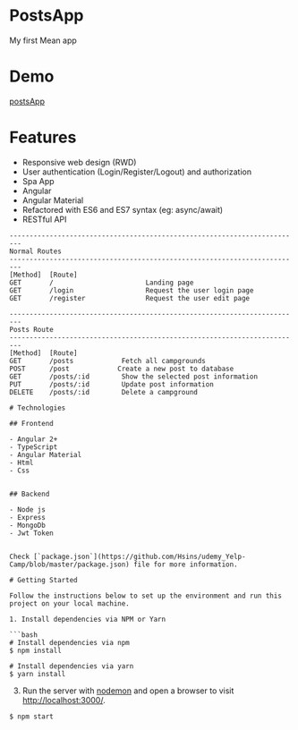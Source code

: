 # PostsApp
 My first Mean app 
  
# Demo
<a href='https://ibrahimmustafa1.github.io/postsApp/'>postsApp</a>

# Features

- Responsive web design (RWD)
- User authentication (Login/Register/Logout) and authorization
- Spa App
- Angular 
- Angular Material
- Refactored with ES6 and ES7 syntax (eg: async/await)
- RESTful API

```
-------------------------------------------------------------------------
Normal Routes
-------------------------------------------------------------------------
[Method]  [Route]
GET       /                       Landing page
GET       /login                  Request the user login page
GET       /register               Request the user edit page

-------------------------------------------------------------------------
Posts Route
-------------------------------------------------------------------------
[Method]  [Route]
GET       /posts            Fetch all campgrounds
POST      /post            Create a new post to database
GET       /posts/:id        Show the selected post information
PUT       /posts/:id        Update post information 
DELETE    /posts/:id        Delete a campground

# Technologies

## Frontend

- Angular 2+
- TypeScript
- Angular Material
- Html
- Css


## Backend

- Node js
- Express
- MongoDb
- Jwt Token


Check [`package.json`](https://github.com/Hsins/udemy_Yelp-Camp/blob/master/package.json) file for more information.

# Getting Started

Follow the instructions below to set up the environment and run this project on your local machine.

1. Install dependencies via NPM or Yarn

```bash
# Install dependencies via npm
$ npm install

# Install dependencies via yarn
$ yarn install
```

3. Run the server with [nodemon](https://nodemon.io/) and open a browser to visit [http://localhost:3000/](http://localhost:3000/).

```bash
$ npm start
```

